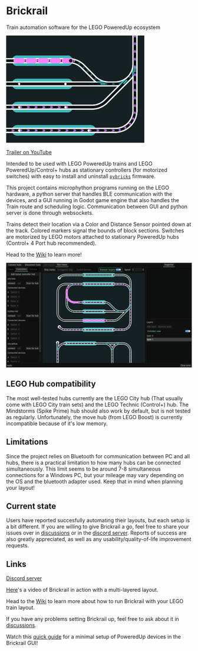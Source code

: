 # Brickrail
Train automation software for the LEGO PoweredUp ecosystem

![anim](images/readme-anim.gif)

[Trailer on YouTube](https://www.youtube.com/watch?v=UZj41oFs1KA)

Intended to be used with LEGO PoweredUp trains and LEGO PoweredUp/Control+ hubs as stationary controllers (for motorized switches) with easy to install and uninstall [`pybricks`](https://pybricks.com/) firmware.

This project contains microphython programs running on the LEGO hardware, a python server that handles BLE communication with the devices, and a GUI running in Godot game engine that also handles the Train route and scheduling logic.
Communication between GUI and python server is done through websockets.

Trains detect their location via a Color and Distance Sensor pointed down at the track. Colored markers signal the bounds of block sections. Switches are motorized by LEGO motors attached to stationary PoweredUp hubs (Control+ 4 Port hub recommended).

Head to the [Wiki](https://github.com/Novakasa/brickrail/wiki) to learn more!

![GUI screenshot](images/screenshot3.PNG)

## LEGO Hub compatibility

The most well-tested hubs currently are the LEGO City hub (That usually come with LEGO City train sets) and the LEGO Technic (Control+) hub. The Mindstorms (Spike Prime) hub should also work by default, but is not tested as regularly. Unfortunately, the move hub (from LEGO Boost) is currently incompatible because of it's low memory.

## Limitations

Since the project relies on Bluetooth for communication between PC and all hubs, there is a practical limitation to how many hubs can be connected simultaneously. This limit seems to be around 7-8 simultaneous connections for a Windows PC, but your mileage may vary depending on the OS and the bluetooth adapter used. Keep that in mind when planning your layout!

## Current state

Users have reported succesfully automating their layouts, but each setup is a bit different. If you are willing to give Brickrail a go, feel free to share your issues over in [discussions](https://github.com/Novakasa/brickrail/discussions) or in the [discord server](https://discord.gg/MUBGCz3W56). Reports of success are also greatly appreciated, as well as any usability/quality-of-life improvement requests.

## Links

[Discord server](https://discord.gg/MUBGCz3W56)

[Here](https://www.youtube.com/watch?v=cBF-G4d4vw8)'s a video of Brickrail in action with a multi-layered layout.

Head to the [Wiki](https://github.com/Novakasa/brickrail/wiki) to learn more about how to run Brickrail with your LEGO train layout.

If you have any problems setting Brickrail up, feel free to ask about it in [discussions](https://github.com/Novakasa/brickrail/discussions).

Watch this [quick guide](https://www.youtube.com/watch?v=RM7PIAkWQQ4) for a minimal setup of PoweredUp devices in the Brickrail GUI!
